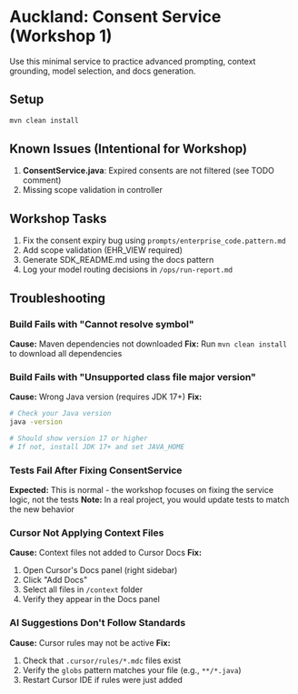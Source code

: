 # Auckland: Consent Service (Workshop 1)
Use this minimal service to practice advanced prompting, context grounding, model selection, and docs generation.

## Setup
```bash
mvn clean install
```

## Known Issues (Intentional for Workshop)
1. **ConsentService.java**: Expired consents are not filtered (see TODO comment)
2. Missing scope validation in controller

## Workshop Tasks
1. Fix the consent expiry bug using `prompts/enterprise_code.pattern.md`
2. Add scope validation (EHR_VIEW required)
3. Generate SDK_README.md using the docs pattern
4. Log your model routing decisions in `/ops/run-report.md`

## Troubleshooting

### Build Fails with "Cannot resolve symbol"
**Cause:** Maven dependencies not downloaded
**Fix:** Run `mvn clean install` to download all dependencies

### Build Fails with "Unsupported class file major version"
**Cause:** Wrong Java version (requires JDK 17+)
**Fix:**
```bash
# Check your Java version
java -version

# Should show version 17 or higher
# If not, install JDK 17+ and set JAVA_HOME
```

### Tests Fail After Fixing ConsentService
**Expected:** This is normal - the workshop focuses on fixing the service logic, not the tests
**Note:** In a real project, you would update tests to match the new behavior

### Cursor Not Applying Context Files
**Cause:** Context files not added to Cursor Docs
**Fix:**
1. Open Cursor's Docs panel (right sidebar)
2. Click "Add Docs"
3. Select all files in `/context` folder
4. Verify they appear in the Docs panel

### AI Suggestions Don't Follow Standards
**Cause:** Cursor rules may not be active
**Fix:**
1. Check that `.cursor/rules/*.mdc` files exist
2. Verify the `globs` pattern matches your file (e.g., `**/*.java`)
3. Restart Cursor IDE if rules were just added

